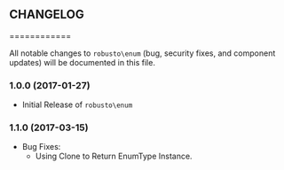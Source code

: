 ## CHANGELOG
============

All notable changes to `robusto\enum` (bug, security fixes, and component updates) will be documented in this file.

### 1.0.0 (2017-01-27)

 - Initial Release of `robusto\enum`

### 1.1.0 (2017-03-15)
 - Bug Fixes:
   - Using Clone to Return EnumType Instance.

